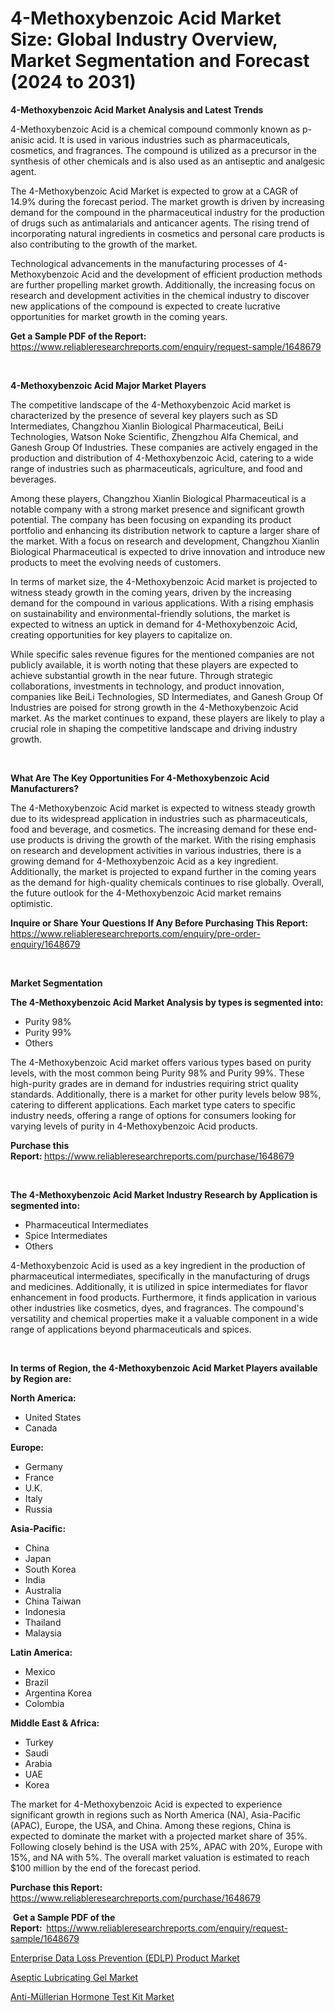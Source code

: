 <p><h1>4-Methoxybenzoic Acid Market Size: Global Industry Overview, Market Segmentation and Forecast (2024 to 2031)</h1></p><p><strong>4-Methoxybenzoic Acid Market Analysis and Latest Trends</strong></p>
<p><p>4-Methoxybenzoic Acid is a chemical compound commonly known as p-anisic acid. It is used in various industries such as pharmaceuticals, cosmetics, and fragrances. The compound is utilized as a precursor in the synthesis of other chemicals and is also used as an antiseptic and analgesic agent.</p><p>The 4-Methoxybenzoic Acid Market is expected to grow at a CAGR of 14.9% during the forecast period. The market growth is driven by increasing demand for the compound in the pharmaceutical industry for the production of drugs such as antimalarials and anticancer agents. The rising trend of incorporating natural ingredients in cosmetics and personal care products is also contributing to the growth of the market.</p><p>Technological advancements in the manufacturing processes of 4-Methoxybenzoic Acid and the development of efficient production methods are further propelling market growth. Additionally, the increasing focus on research and development activities in the chemical industry to discover new applications of the compound is expected to create lucrative opportunities for market growth in the coming years.</p></p>
<p><strong>Get a Sample PDF of the Report:&nbsp;</strong> <a href="https://www.reliableresearchreports.com/enquiry/request-sample/1648679">https://www.reliableresearchreports.com/enquiry/request-sample/1648679</a></p>
<p>&nbsp;</p>
<p><strong>4-Methoxybenzoic Acid Major Market Players</strong></p>
<p><p>The competitive landscape of the 4-Methoxybenzoic Acid market is characterized by the presence of several key players such as SD Intermediates, Changzhou Xianlin Biological Pharmaceutical, BeiLi Technologies, Watson Noke Scientific, Zhengzhou Alfa Chemical, and Ganesh Group Of Industries. These companies are actively engaged in the production and distribution of 4-Methoxybenzoic Acid, catering to a wide range of industries such as pharmaceuticals, agriculture, and food and beverages.</p><p>Among these players, Changzhou Xianlin Biological Pharmaceutical is a notable company with a strong market presence and significant growth potential. The company has been focusing on expanding its product portfolio and enhancing its distribution network to capture a larger share of the market. With a focus on research and development, Changzhou Xianlin Biological Pharmaceutical is expected to drive innovation and introduce new products to meet the evolving needs of customers.</p><p>In terms of market size, the 4-Methoxybenzoic Acid market is projected to witness steady growth in the coming years, driven by the increasing demand for the compound in various applications. With a rising emphasis on sustainability and environmental-friendly solutions, the market is expected to witness an uptick in demand for 4-Methoxybenzoic Acid, creating opportunities for key players to capitalize on.</p><p>While specific sales revenue figures for the mentioned companies are not publicly available, it is worth noting that these players are expected to achieve substantial growth in the near future. Through strategic collaborations, investments in technology, and product innovation, companies like BeiLi Technologies, SD Intermediates, and Ganesh Group Of Industries are poised for strong growth in the 4-Methoxybenzoic Acid market. As the market continues to expand, these players are likely to play a crucial role in shaping the competitive landscape and driving industry growth.</p></p>
<p>&nbsp;</p>
<p><strong>What Are The Key Opportunities For 4-Methoxybenzoic Acid Manufacturers?</strong></p>
<p><p>The 4-Methoxybenzoic Acid market is expected to witness steady growth due to its widespread application in industries such as pharmaceuticals, food and beverage, and cosmetics. The increasing demand for these end-use products is driving the growth of the market. With the rising emphasis on research and development activities in various industries, there is a growing demand for 4-Methoxybenzoic Acid as a key ingredient. Additionally, the market is projected to expand further in the coming years as the demand for high-quality chemicals continues to rise globally. Overall, the future outlook for the 4-Methoxybenzoic Acid market remains optimistic.</p></p>
<p><strong>Inquire or Share Your Questions If Any Before Purchasing This Report:</strong> <a href="https://www.reliableresearchreports.com/enquiry/pre-order-enquiry/1648679">https://www.reliableresearchreports.com/enquiry/pre-order-enquiry/1648679</a></p>
<p>&nbsp;</p>
<p><strong>Market Segmentation</strong></p>
<p><strong>The 4-Methoxybenzoic Acid Market Analysis by types is segmented into:</strong></p>
<p><ul><li>Purity 98%</li><li>Purity 99%</li><li>Others</li></ul></p>
<p><p>The 4-Methoxybenzoic Acid market offers various types based on purity levels, with the most common being Purity 98% and Purity 99%. These high-purity grades are in demand for industries requiring strict quality standards. Additionally, there is a market for other purity levels below 98%, catering to different applications. Each market type caters to specific industry needs, offering a range of options for consumers looking for varying levels of purity in 4-Methoxybenzoic Acid products.</p></p>
<p><strong>Purchase this Report:&nbsp;</strong><a href="https://www.reliableresearchreports.com/purchase/1648679">https://www.reliableresearchreports.com/purchase/1648679</a></p>
<p>&nbsp;</p>
<p><strong>The 4-Methoxybenzoic Acid Market Industry Research by Application is segmented into:</strong></p>
<p><ul><li>Pharmaceutical Intermediates</li><li>Spice Intermediates</li><li>Others</li></ul></p>
<p><p>4-Methoxybenzoic Acid is used as a key ingredient in the production of pharmaceutical intermediates, specifically in the manufacturing of drugs and medicines. Additionally, it is utilized in spice intermediates for flavor enhancement in food products. Furthermore, it finds application in various other industries like cosmetics, dyes, and fragrances. The compound's versatility and chemical properties make it a valuable component in a wide range of applications beyond pharmaceuticals and spices.</p></p>
<p>&nbsp;</p>
<p><strong>In terms of Region, the 4-Methoxybenzoic Acid Market Players available by Region are:</strong></p>
<p>
    <p> <strong> North America: </strong>
        <ul>
            <li>United States</li>
            <li>Canada</li>
        </ul>
        </p> 
    <p> <strong> Europe: </strong>
        <ul>
            <li>Germany</li>
            <li>France</li>
            <li>U.K.</li>
            <li>Italy</li>
            <li>Russia</li>
        </ul>
        </p> 
    <p> <strong> Asia-Pacific: </strong>
        <ul>
            <li>China</li>
            <li>Japan</li>
            <li>South Korea</li>
            <li>India</li>
            <li>Australia</li>
            <li>China Taiwan</li>
            <li>Indonesia</li>
            <li>Thailand</li>
            <li>Malaysia</li>
        </ul>
        </p> 
    <p> <strong> Latin America: </strong>
        <ul>
            <li>Mexico</li>
            <li>Brazil</li>
            <li>Argentina Korea</li>
            <li>Colombia</li>
        </ul>
        </p> 
    <p> <strong> Middle East & Africa: </strong>
        <ul>
            <li>Turkey</li>
            <li>Saudi</li>
            <li>Arabia</li>
            <li>UAE</li>
            <li>Korea</li>
        </ul>
    </p>
    </p>
<p><p>The market for 4-Methoxybenzoic Acid is expected to experience significant growth in regions such as North America (NA), Asia-Pacific (APAC), Europe, the USA, and China. Among these regions, China is expected to dominate the market with a projected market share of 35%. Following closely behind is the USA with 25%, APAC with 20%, Europe with 15%, and NA with 5%. The overall market valuation is estimated to reach $100 million by the end of the forecast period.</p></p>
<p><strong>Purchase this Report: </strong><a href="https://www.reliableresearchreports.com/purchase/1648679">https://www.reliableresearchreports.com/purchase/1648679</a></p>
<p>&nbsp;<strong>Get a Sample PDF of the Report:&nbsp;&nbsp;</strong><a href="https://www.reliableresearchreports.com/enquiry/request-sample/1648679">https://www.reliableresearchreports.com/enquiry/request-sample/1648679</a></p>
<p><strong></strong></p>
<p><p><a href="https://github.com/dimitrishawkinswaynenp91rgz/Market-Research-Report-List-1/blob/main/enterprise-data-loss-prevention-edlp-product-market.md">Enterprise Data Loss Prevention (EDLP) Product Market</a></p><p><a href="https://github.com/changoleonlaverguenzanoexiste/Market-Research-Report-List-2/blob/main/aseptic-lubricating-gel-market.md">Aseptic Lubricating Gel Market</a></p><p><a href="https://github.com/danielneavesallisons03mba/Market-Research-Report-List-1/blob/main/anti-mullerian-hormone-test-kit-market.md">Anti-Müllerian Hormone Test Kit Market</a></p></p>